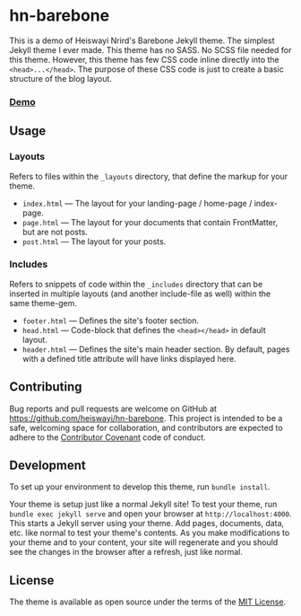 # hn-barebone

This is a demo of Heiswayi Nrird's Barebone Jekyll theme. The simplest Jekyll theme I ever made. This theme has no SASS. No SCSS file needed for this theme. However, this theme has few CSS code inline directly into the `<head>...</head>`. The purpose of these CSS code is just to create a basic structure of the blog layout.

### [Demo](#)

## Usage

### Layouts
Refers to files within the `_layouts` directory, that define the markup for your theme.

- `index.html` — The layout for your landing-page / home-page / index-page.
- `page.html` — The layout for your documents that contain FrontMatter, but are not posts.
- `post.html` — The layout for your posts.

### Includes
Refers to snippets of code within the `_includes` directory that can be inserted in multiple layouts (and another include-file as well) within the same theme-gem.

- `footer.html` — Defines the site's footer section.
- `head.html` — Code-block that defines the `<head></head>` in default layout.
- `header.html` — Defines the site's main header section. By default, pages with a defined title attribute will have links displayed here.

## Contributing

Bug reports and pull requests are welcome on GitHub at https://github.com/heiswayi/hn-barebone. This project is intended to be a safe, welcoming space for collaboration, and contributors are expected to adhere to the [Contributor Covenant](http://contributor-covenant.org) code of conduct.

## Development

To set up your environment to develop this theme, run `bundle install`.

Your theme is setup just like a normal Jekyll site! To test your theme, run `bundle exec jekyll serve` and open your browser at `http://localhost:4000`. This starts a Jekyll server using your theme. Add pages, documents, data, etc. like normal to test your theme's contents. As you make modifications to your theme and to your content, your site will regenerate and you should see the changes in the browser after a refresh, just like normal.

## License

The theme is available as open source under the terms of the [MIT License](https://opensource.org/licenses/MIT).
